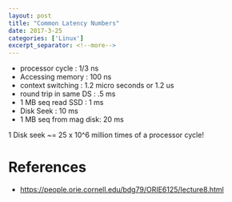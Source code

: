 ```yaml
---
layout: post
title: "Common Latency Numbers"
date: 2017-3-25
categories: ['Linux']
excerpt_separator: <!--more-->
---
```




<!--more-->
- processor cycle       : 1/3 ns
- Accessing memory      : 100 ns 
- context switching     : 1.2 micro seconds or 1.2 us
- round trip in same DS : .5 ms 
- 1 MB seq read SSD     : 1 ms
- Disk Seek             : 10 ms
- 1 MB seq from mag disk: 20 ms


1 Disk seek ~= 25 x 10^6 million times of a processor cycle!


# References

- https://people.orie.cornell.edu/bdg79/ORIE6125/lecture8.html